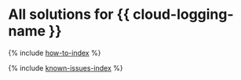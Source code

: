 # All solutions for {{ cloud-logging-name }}

{% include [how-to-index](how-to/index.md) %}

{% include [known-issues-index](known-issues/index.md) %}
